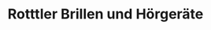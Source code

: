 ---
title: "Rotttler Brillen und Hörgeräte"
url: /bochum/rotttler-brillen-und-hoergeraete-wittener-strasse/
shop: Hörgeräte
---
